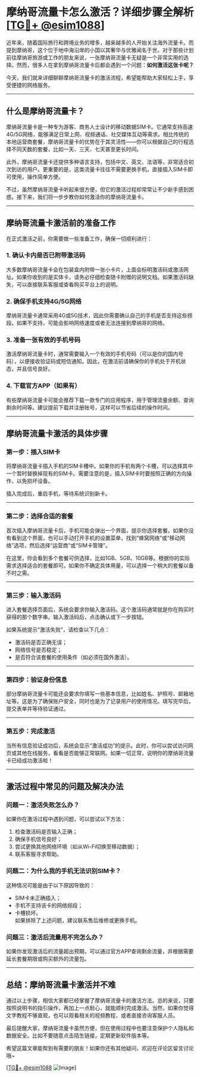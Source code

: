 # 摩纳哥流量卡怎么激活？详细步骤全解析[[TG💪+ @esim1088](https://t.me/s/esim1088)]

近年来，随着国际旅行和跨境业务的增多，越来越多的人开始关注海外流量卡。而提到摩纳哥，这个位于地中海沿岸的小国以其奢华与优雅闻名于世。对于那些计划前往摩纳哥旅游或工作的朋友来说，一张摩纳哥流量卡无疑是一个非常实用的选择。然而，很多人在拿到摩纳哥流量卡后都会遇到一个问题：**如何激活这张卡呢？**

今天，我们就来详细聊聊摩纳哥流量卡的激活流程，希望能帮助大家轻松上手，享受便捷的网络服务。

---

## **什么是摩纳哥流量卡？**

摩纳哥流量卡是一种专为游客、商务人士设计的移动数据SIM卡。它通常支持高速4G/5G网络，能够满足日常上网、视频通话、社交媒体互动等需求。相比传统的本地运营商套餐，摩纳哥流量卡的优势在于其灵活性——你可以根据自己的行程选择不同天数的套餐，比如一天、三天、七天甚至更长时间。

此外，摩纳哥流量卡还提供多种语言支持，包括中文、英文、法语等，非常适合初次到访的用户。更重要的是，这类流量卡往往不需要更换手机，直接插入SIM卡即可使用，操作简单方便。

不过，虽然摩纳哥流量卡听起来很方便，但它的激活过程却常常让不少新手感到困惑。接下来，我们将一步步教你如何激活你的摩纳哥流量卡。

---

## **摩纳哥流量卡激活前的准备工作**

在正式激活之前，你需要做一些准备工作，确保一切顺利进行：

### 1. **确认卡内是否已附带激活码**
大多数摩纳哥流量卡会在包装盒内附带一张小卡片，上面会标明激活码或激活网址。如果你收到的是实体卡，请务必仔细检查随卡附赠的说明文档。如果激活码缺失，可以直接联系客服或查看购买平台上的说明。

### 2. **确保手机支持4G/5G网络**
摩纳哥流量卡通常采用4G或5G技术，因此你需要确认自己的手机是否支持这些频段。如果不支持，可能会影响网络速度或者无法连接到摩纳哥的网络。

### 3. **准备一张有效的手机号码**
激活摩纳哥流量卡时，通常需要输入一个有效的手机号码（可以是你的国内号码），以便接收验证码或短信通知。因此，在激活前请确保你的手机处于开机状态，并且信号良好。

### 4. **下载官方APP（如果有）**
有些摩纳哥流量卡可能会推荐下载一款专门的应用程序，用于管理流量余额、查询剩余时间等。建议提前下载并注册账号，这样可以节省后续的操作时间。

---

## **摩纳哥流量卡激活的具体步骤**

### **第一步：插入SIM卡**
将摩纳哥流量卡插入手机的SIM卡槽中。如果你的手机有两个卡槽，可以选择其中一个暂时替换掉现有的SIM卡。需要注意的是，插入SIM卡时要按照正确的方向操作，以免损坏设备。

插入完成后，重启手机，等待系统识别新卡。

---

### **第二步：选择合适的套餐**
首次插入摩纳哥流量卡后，手机可能会弹出一个界面，提示你选择套餐。如果你没有看到这个界面，也可以手动打开手机的设置菜单，找到“蜂窝网络”或“移动网络”选项，然后选择“运营商”或“SIM卡管理”。

在这里，你会看到多个套餐可供选择，比如1GB、5GB、10GB等。根据你的实际需求选择适合的套餐即可。如果你不确定具体用量，可以选择一个稍大的套餐以备不时之需。

---

### **第三步：输入激活码**
进入套餐选择页面后，系统会要求你输入激活码。这个激活码通常就是你在购买时获得的那个数字串。输入激活码后，点击确认或下一步按钮。

如果系统提示“激活失败”，请检查以下几点：
- 激活码是否正确无误；
- 网络信号是否稳定；
- 是否符合该套餐的使用条件（如必须在国外激活）。

---

### **第四步：验证身份信息**
部分摩纳哥流量卡可能还会要求你填写一些基本信息，比如姓名、护照号、邮箱地址等。这是为了确保账户安全，同时也是为了记录用户的使用情况。填写完毕后，提交表单并等待验证通过。

---

### **第五步：完成激活**
当所有信息验证成功后，系统会显示“激活成功”的提示。此时，你可以尝试访问网页或其他在线服务，看看是否能够正常联网。如果一切正常，说明你的摩纳哥流量卡已经成功激活啦！

---

## **激活过程中常见的问题及解决办法**

### **问题一：激活失败怎么办？**
如果你在激活过程中遇到问题，可以尝试以下方法：
1. 检查激活码是否输入正确；
2. 确保手机信号良好；
3. 尝试更换其他网络环境（如从Wi-Fi切换至移动数据）；
4. 联系客服寻求帮助。

### **问题二：为什么我的手机无法识别SIM卡？**
这种情况可能是由于以下原因导致的：
- SIM卡未正确插入；
- 手机不支持该卡的网络频段；
- 卡槽损坏。  
如果排除了上述问题，建议联系售后维修或更换手机。

### **问题三：激活后流量用不完怎么办？**
如果你发现激活后的流量超出预期，可以通过官方APP查询剩余流量，并根据需要延长套餐期限或购买额外的流量包。

---

## **总结：摩纳哥流量卡激活并不难**

通过以上步骤，相信大家都已经掌握了摩纳哥流量卡的激活方法。总的来说，只要按照说明书的指引操作，再加上一点耐心，就能顺利完成激活。当然，如果你觉得文字教程不够直观，也可以观看相关的视频教程，或者直接咨询客服人员。

最后提醒大家，摩纳哥流量卡虽然方便，但在使用过程中也要注意保护个人隐私和数据安全。比如不要随意点击陌生链接，定期更新软件版本等。

希望这篇文章能帮到有需要的朋友！如果你还有其他疑问，欢迎在评论区留言讨论哦~

[[TG💪+ @esim1088](https://t.me/s/esim1088) ![Image](https://i.postimg.cc/4NQfJmqS/Snipaste-2025-05-13-00-14-12.png)]